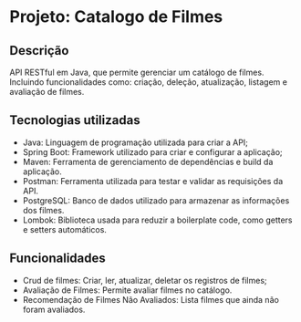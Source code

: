 # Projeto: Catalogo de Filmes
## Descrição
API RESTful em Java, que permite gerenciar um catálogo de filmes. Incluindo funcionalidades como: criação, deleção, atualização, listagem e avaliação de filmes.
 
## Tecnologias utilizadas
 * Java: Linguagem de programação  utilizada para criar a API;
 * Spring Boot: Framework utilizado para criar e configurar a aplicação;
 * Maven: Ferramenta de gerenciamento de dependências e build da aplicação.
 * Postman: Ferramenta utilizada para testar e validar as requisições da API.
 * PostgreSQL: Banco de dados utilizado para armazenar as informações dos filmes.
 * Lombok: Biblioteca usada para reduzir a boilerplate code, como getters e setters automáticos.

## Funcionalidades
* Crud de filmes: Criar, ler, atualizar, deletar os registros de filmes;
* Avaliação de Filmes: Permite avaliar filmes no catálogo.
* Recomendação de Filmes Não Avaliados: Lista filmes que ainda não foram avaliados.
